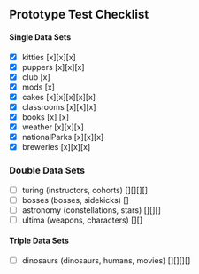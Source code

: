 ## Prototype Test Checklist

#### Single Data Sets
- [x] kitties [x][x][x]
- [x] puppers [x][x][x]
- [x] club [x]
- [x] mods [x]
- [x] cakes [x][x][x][x][x]
- [x] classrooms [x][x][x]
- [x] books [x] [x]
- [x] weather [x][x][x]
- [x] nationalParks [x][x][x]
- [x] breweries [x][x][x]

### Double Data Sets
- [ ] turing (instructors, cohorts) [][][][]
- [ ] bosses (bosses, sidekicks) []
- [ ] astronomy (constellations, stars) [][][]
- [ ] ultima (weapons, characters) [][]

#### Triple Data Sets
- [ ] dinosaurs (dinosaurs, humans, movies) [][][][]
